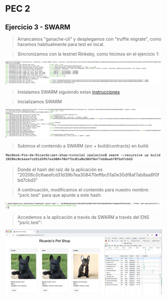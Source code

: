 # PEC 2

## Ejercicio 3 - SWARM

> Arrancamos "ganache-cli" y desplegamos con "truffle migrate", como hacemos habitualmente para test en local.

> Sincronizamos con la testnet Rinkeby, como hicimos en el ejercicio 1:

![Img231](./img/rinkeby.png)

> Instalamos SWARM siguiendo estas [instrucciones](https://swarm-guide.readthedocs.io/en/latest/installation.html)

> Inicializamos SWARM

![Img232](./img/swarm.png)


> Subimos el contenido a SWARM (src + build/contracts) en build:

![Img233](./img/swarmUpload.png)

> Donde el hash del raíz de la aplicación es "20206c0c6aeefcd31d39b7ea308470effbc01a0e30df8af7ab8aa6f0fbd7cbd3"

> A continuación, modificamos el contenido para nuestro nombre: "psric.test" para que apunte a este hash:

![Img234](./img/ens.png)

> Accedemos a la aplicación a través de SWARM a través del ENS "psric.test":

![Img235](./img/psric.png)
